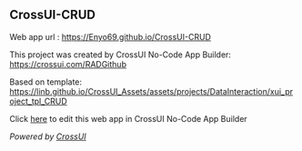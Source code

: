 ## CrossUI-CRUD
Web app url : https://Enyo69.github.io/CrossUI-CRUD

This project was created by CrossUI No-Code App Builder: https://crossui.com/RADGithub

Based on template: https://linb.github.io/CrossUI_Assets/assets/projects/DataInteraction/xui_project_tpl_CRUD

Click [here](https://crossui.com/RADGithub/#!from=github&owner=Enyo69&repo=CrossUI-CRUD) to edit this web app in CrossUI No-Code App Builder

<i>Powered by [CrossUI](https://crossui.com)</i>
